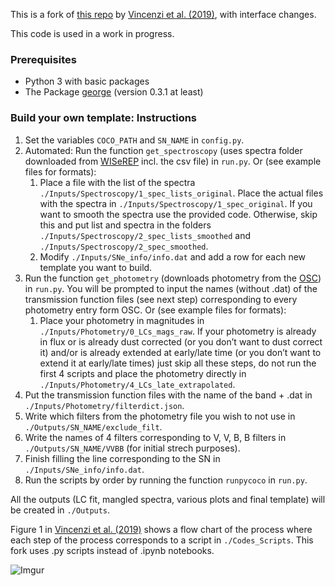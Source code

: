 This is a fork of [this repo](https://github.com/maria-vincenzi/PyCoCo_templates) by [Vincenzi et al. (2019)](https://academic.oup.com/mnras/article/489/4/5802/5572281), with interface changes.

This code is used in a work in progress.

### Prerequisites
- Python 3 with basic packages
- The Package [george](https://george.readthedocs.io/en/latest/) (version 0.3.1 at least)

### Build your own template: Instructions
1. Set the variables `COCO_PATH` and `SN_NAME` in `config.py`.
1. Automated: Run the function `get_spectroscopy` (uses spectra folder downloaded from [WISeREP](https://wiserep.weizmann.ac.il/) incl. the csv file) in `run.py`. Or (see example files for formats):
   1. Place a file with the list of the spectra `./Inputs/Spectroscopy/1_spec_lists_original`. Place the actual files with the spectra in `./Inputs/Spectroscopy/1_spec_original`. If you want to smooth the spectra use the provided code. Otherwise, skip this and put list and spectra in the folders `./Inputs/Spectroscopy/2_spec_lists_smoothed` and `./Inputs/Spectroscopy/2_spec_smoothed`.
   1. Modify `./Inputs/SNe_info/info.dat` and add a row for each new template you want to build.
1. Run the function `get_photometry` (downloads photometry from the [OSC](https://sne.space/)) in `run.py`. You will be prompted to input the names (without .dat) of the transmission function files (see next step) corresponding to every photometry entry form OSC. Or (see example files for formats):      
   1. Place your photometry in magnitudes in `./Inputs/Photometry/0_LCs_mags_raw`. If your photometry is already in flux or is already dust corrected (or you don’t want to dust correct it) and/or is already extended at early/late time (or you don’t want to extend it at early/late times) just skip all these steps, do not run the first 4 scripts and place the photometry directly in `./Inputs/Photometry/4_LCs_late_extrapolated`.
1. Put the transmission function files with the name of the band + .dat in `./Inputs/Photometry/filterdict.json`.
1. Write which filters from the photometry file you wish to not use in `./Outputs/SN_NAME/exclude_filt`.
1. Write the names of 4 filters corresponding to V, V, B, B filters in `./Outputs/SN_NAME/VVBB` (for initial strech purposes).
1. Finish filling the line corresponding to the SN in `./Inputs/SNe_info/info.dat`.
1. Run the scripts by order by running the function `runpycoco` in `run.py`.

All the outputs (LC fit, mangled spectra, various plots and final template) will be created in `./Outputs`.

Figure 1 in [Vincenzi et al. (2019)](https://academic.oup.com/mnras/article/489/4/5802/5572281) shows a flow chart of the process where each step of the process corresponds to a script in `./Codes_Scripts`. This fork uses .py scripts instead of .ipynb notebooks.

![Imgur](pycoco_code_structure.png)
